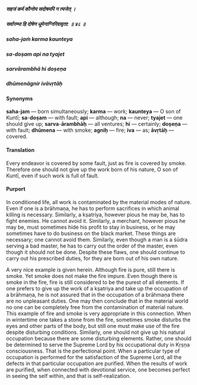 ##### सहजं कर्म कौन्तेय सदोषमपि न त्यजेत् ।
##### सर्वारम्भा हि दोषेण धूमेनाग्निरिवावृता: ॥ ४८ ॥

##### saha-jaṁ karma kaunteya
##### sa-doṣam api na tyajet
##### sarvārambhā hi doṣeṇa
##### dhūmenāgnir ivāvṛtāḥ

#### Synonyms

**saha**-**jam** — born simultaneously; **karma** — work; **kaunteya** — O son of Kuntī; **sa**-**doṣam** — with fault; **api** — although; **na** — never; **tyajet** — one should give up; **sarva**-**ārambhāḥ** — all ventures; **hi** — certainly; **doṣeṇa** — with fault; **dhūmena** — with smoke; **agniḥ** — fire; **iva** — as; **āvṛtāḥ** — covered.

#### Translation

Every endeavor is covered by some fault, just as fire is covered by smoke. Therefore one should not give up the work born of his nature, O son of Kuntī, even if such work is full of fault.

#### Purport

In conditioned life, all work is contaminated by the material modes of nature. Even if one is a brāhmaṇa, he has to perform sacrifices in which animal killing is necessary. Similarly, a kṣatriya, however pious he may be, has to fight enemies. He cannot avoid it. Similarly, a merchant, however pious he may be, must sometimes hide his profit to stay in business, or he may sometimes have to do business on the black market. These things are necessary; one cannot avoid them. Similarly, even though a man is a śūdra serving a bad master, he has to carry out the order of the master, even though it should not be done. Despite these flaws, one should continue to carry out his prescribed duties, for they are born out of his own nature.

A very nice example is given herein. Although fire is pure, still there is smoke. Yet smoke does not make the fire impure. Even though there is smoke in the fire, fire is still considered to be the purest of all elements. If one prefers to give up the work of a kṣatriya and take up the occupation of a brāhmaṇa, he is not assured that in the occupation of a brāhmaṇa there are no unpleasant duties. One may then conclude that in the material world no one can be completely free from the contamination of material nature. This example of fire and smoke is very appropriate in this connection. When in wintertime one takes a stone from the fire, sometimes smoke disturbs the eyes and other parts of the body, but still one must make use of the fire despite disturbing conditions. Similarly, one should not give up his natural occupation because there are some disturbing elements. Rather, one should be determined to serve the Supreme Lord by his occupational duty in Kṛṣṇa consciousness. That is the perfectional point. When a particular type of occupation is performed for the satisfaction of the Supreme Lord, all the defects in that particular occupation are purified. When the results of work are purified, when connected with devotional service, one becomes perfect in seeing the self within, and that is self-realization.